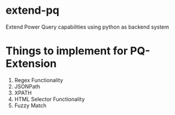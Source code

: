 # extend-pq
Extend Power Query capabilities using python as backend system

# Things to implement for PQ-Extension
1. Regex Functionality
2. JSONPath
3. XPATH
4. HTML Selector Functionality
5. Fuzzy Match
